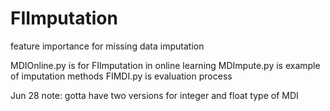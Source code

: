 # FIImputation
feature importance for missing data imputation

MDIOnline.py is for FIImputation in online learning
MDImpute.py is example of imputation methods
FIMDI.py is evaluation process

Jun 28 note: gotta have two versions for integer and float type of MDI
